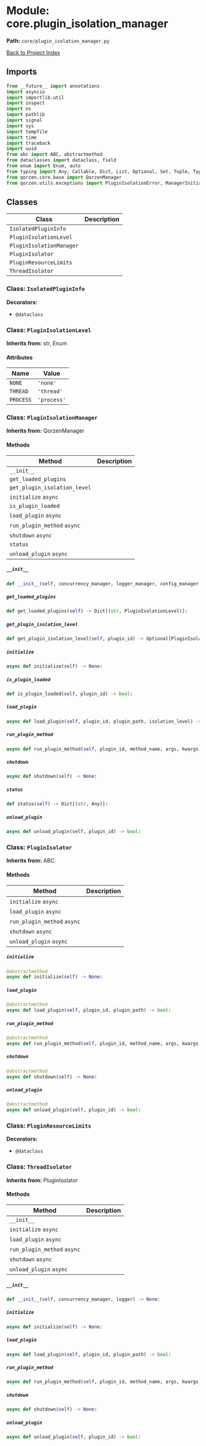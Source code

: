 # Module: core.plugin_isolation_manager

**Path:** `core/plugin_isolation_manager.py`

[Back to Project Index](../../index.md)

## Imports
```python
from __future__ import annotations
import asyncio
import importlib.util
import inspect
import os
import pathlib
import signal
import sys
import tempfile
import time
import traceback
import uuid
from abc import ABC, abstractmethod
from dataclasses import dataclass, field
from enum import Enum, auto
from typing import Any, Callable, Dict, List, Optional, Set, Tuple, Type, TypeVar, Union, cast
from qorzen.core.base import QorzenManager
from qorzen.utils.exceptions import PluginIsolationError, ManagerInitializationError, ManagerShutdownError
```

## Classes

| Class | Description |
| --- | --- |
| `IsolatedPluginInfo` |  |
| `PluginIsolationLevel` |  |
| `PluginIsolationManager` |  |
| `PluginIsolator` |  |
| `PluginResourceLimits` |  |
| `ThreadIsolator` |  |

### Class: `IsolatedPluginInfo`
**Decorators:**
- `@dataclass`

### Class: `PluginIsolationLevel`
**Inherits from:** str, Enum

#### Attributes

| Name | Value |
| --- | --- |
| `NONE` | `'none'` |
| `THREAD` | `'thread'` |
| `PROCESS` | `'process'` |

### Class: `PluginIsolationManager`
**Inherits from:** QorzenManager

#### Methods

| Method | Description |
| --- | --- |
| `__init__` |  |
| `get_loaded_plugins` |  |
| `get_plugin_isolation_level` |  |
| `initialize` `async` |  |
| `is_plugin_loaded` |  |
| `load_plugin` `async` |  |
| `run_plugin_method` `async` |  |
| `shutdown` `async` |  |
| `status` |  |
| `unload_plugin` `async` |  |

##### `__init__`
```python
def __init__(self, concurrency_manager, logger_manager, config_manager, name) -> None:
```

##### `get_loaded_plugins`
```python
def get_loaded_plugins(self) -> Dict[(str, PluginIsolationLevel)]:
```

##### `get_plugin_isolation_level`
```python
def get_plugin_isolation_level(self, plugin_id) -> Optional[PluginIsolationLevel]:
```

##### `initialize`
```python
async def initialize(self) -> None:
```

##### `is_plugin_loaded`
```python
def is_plugin_loaded(self, plugin_id) -> bool:
```

##### `load_plugin`
```python
async def load_plugin(self, plugin_id, plugin_path, isolation_level) -> bool:
```

##### `run_plugin_method`
```python
async def run_plugin_method(self, plugin_id, method_name, args, kwargs, timeout) -> Any:
```

##### `shutdown`
```python
async def shutdown(self) -> None:
```

##### `status`
```python
def status(self) -> Dict[(str, Any)]:
```

##### `unload_plugin`
```python
async def unload_plugin(self, plugin_id) -> bool:
```

### Class: `PluginIsolator`
**Inherits from:** ABC

#### Methods

| Method | Description |
| --- | --- |
| `initialize` `async` |  |
| `load_plugin` `async` |  |
| `run_plugin_method` `async` |  |
| `shutdown` `async` |  |
| `unload_plugin` `async` |  |

##### `initialize`
```python
@abstractmethod
async def initialize(self) -> None:
```

##### `load_plugin`
```python
@abstractmethod
async def load_plugin(self, plugin_id, plugin_path) -> bool:
```

##### `run_plugin_method`
```python
@abstractmethod
async def run_plugin_method(self, plugin_id, method_name, args, kwargs, timeout) -> Any:
```

##### `shutdown`
```python
@abstractmethod
async def shutdown(self) -> None:
```

##### `unload_plugin`
```python
@abstractmethod
async def unload_plugin(self, plugin_id) -> bool:
```

### Class: `PluginResourceLimits`
**Decorators:**
- `@dataclass`

### Class: `ThreadIsolator`
**Inherits from:** PluginIsolator

#### Methods

| Method | Description |
| --- | --- |
| `__init__` |  |
| `initialize` `async` |  |
| `load_plugin` `async` |  |
| `run_plugin_method` `async` |  |
| `shutdown` `async` |  |
| `unload_plugin` `async` |  |

##### `__init__`
```python
def __init__(self, concurrency_manager, logger) -> None:
```

##### `initialize`
```python
async def initialize(self) -> None:
```

##### `load_plugin`
```python
async def load_plugin(self, plugin_id, plugin_path) -> bool:
```

##### `run_plugin_method`
```python
async def run_plugin_method(self, plugin_id, method_name, args, kwargs, timeout) -> Any:
```

##### `shutdown`
```python
async def shutdown(self) -> None:
```

##### `unload_plugin`
```python
async def unload_plugin(self, plugin_id) -> bool:
```
